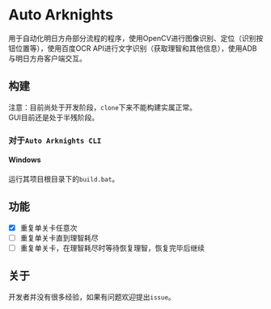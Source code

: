 # Auto Arknights
用于自动化明日方舟部分流程的程序，使用OpenCV进行图像识别、定位（识别按钮位置等），使用百度OCR API进行文字识别（获取理智和其他信息），使用ADB与明日方舟客户端交互。
## 构建
注意：目前尚处于开发阶段，`clone`下来不能构建实属正常。  
GUI目前还是处于半残阶段。
### 对于`Auto Arknights CLI`
#### Windows
运行其项目根目录下的`build.bat`。
## 功能
+ [x] 重复单关卡任意次
+ [ ] 重复单关卡直到理智耗尽
+ [ ] 重复单关卡，在理智耗尽时等待恢复理智，恢复完毕后继续

## 关于
开发者并没有很多经验，如果有问题欢迎提出`issue`。
